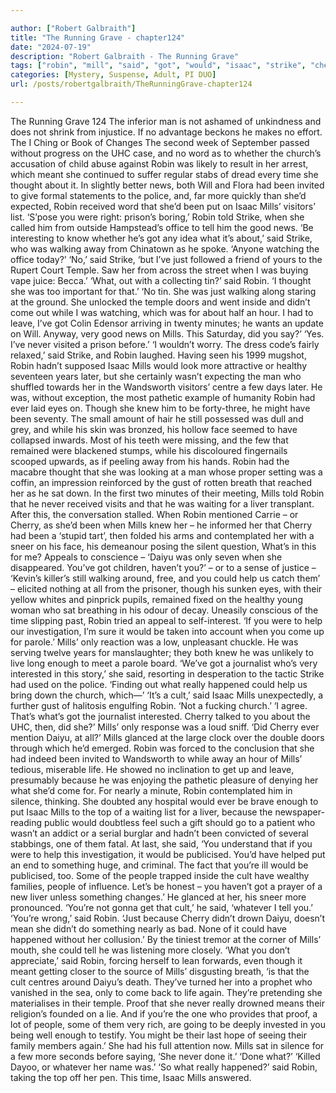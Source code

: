 ```yaml
---

author: ["Robert Galbraith"]
title: "The Running Grave - chapter124"
date: "2024-07-19"
description: "Robert Galbraith - The Running Grave"
tags: ["robin", "mill", "said", "got", "would", "isaac", "strike", "cherry", "come", "never", "daiyu", "could", "help", "cult", "man", "without", "time", "thought", "news", "put", "tell", "walking", "away", "temple", "minute"]
categories: [Mystery, Suspense, Adult, PI DUO]
url: /posts/robertgalbraith/TheRunningGrave-chapter124

---
```



The Running Grave
124
The inferior man is not ashamed of unkindness and does not shrink from injustice. If no advantage beckons he makes no effort.
The I Ching or Book of Changes
The second week of September passed without progress on the UHC case, and no word as to whether the church’s accusation of child abuse against Robin was likely to result in her arrest, which meant she continued to suffer regular stabs of dread every time she thought about it. In slightly better news, both Will and Flora had been invited to give formal statements to the police, and, far more quickly than she’d expected, Robin received word that she’d been put on Isaac Mills’ visitors’ list.
‘S’pose you were right: prison’s boring,’ Robin told Strike, when she called him from outside Hampstead’s office to tell him the good news.
‘Be interesting to know whether he’s got any idea what it’s about,’ said Strike, who was walking away from Chinatown as he spoke.
‘Anyone watching the office today?’
‘No,’ said Strike, ‘but I’ve just followed a friend of yours to the Rupert Court Temple. Saw her from across the street when I was buying vape juice: Becca.’
‘What, out with a collecting tin?’ said Robin. ‘I thought she was too important for that.’
‘No tin. She was just walking along staring at the ground. She unlocked the temple doors and went inside and didn’t come out while I was watching, which was for about half an hour. I had to leave, I’ve got Colin Edensor arriving in twenty minutes; he wants an update on Will. Anyway, very good news on Mills. This Saturday, did you say?’
‘Yes. I’ve never visited a prison before.’
‘I wouldn’t worry. The dress code’s fairly relaxed,’ said Strike, and Robin laughed.
Having seen his 1999 mugshot, Robin hadn’t supposed Isaac Mills would look more attractive or healthy seventeen years later, but she certainly wasn’t expecting the man who shuffled towards her in the Wandsworth visitors’ centre a few days later.
He was, without exception, the most pathetic example of humanity Robin had ever laid eyes on. Though she knew him to be forty-three, he might have been seventy. The small amount of hair he still possessed was dull and grey, and while his skin was bronzed, his hollow face seemed to have collapsed inwards. Most of his teeth were missing, and the few that remained were blackened stumps, while his discoloured fingernails scooped upwards, as if peeling away from his hands. Robin had the macabre thought that she was looking at a man whose proper setting was a coffin, an impression reinforced by the gust of rotten breath that reached her as he sat down.
In the first two minutes of their meeting, Mills told Robin that he never received visits and that he was waiting for a liver transplant. After this, the conversation stalled. When Robin mentioned Carrie – or Cherry, as she’d been when Mills knew her – he informed her that Cherry had been a ‘stupid tart’, then folded his arms and contemplated her with a sneer on his face, his demeanour posing the silent question, What’s in this for me?
Appeals to conscience – ‘Daiyu was only seven when she disappeared. You’ve got children, haven’t you?’ – or to a sense of justice – ‘Kevin’s killer’s still walking around, free, and you could help us catch them’ – elicited nothing at all from the prisoner, though his sunken eyes, with their yellow whites and pinprick pupils, remained fixed on the healthy young woman who sat breathing in his odour of decay.
Uneasily conscious of the time slipping past, Robin tried an appeal to self-interest.
‘If you were to help our investigation, I’m sure it would be taken into account when you come up for parole.’
Mills’ only reaction was a low, unpleasant chuckle. He was serving twelve years for manslaughter; they both knew he was unlikely to live long enough to meet a parole board.
‘We’ve got a journalist who’s very interested in this story,’ she said, resorting in desperation to the tactic Strike had used on the police. ‘Finding out what really happened could help us bring down the church, which—’
‘It’s a cult,’ said Isaac Mills unexpectedly, a further gust of halitosis engulfing Robin. ‘Not a fucking church.’
‘I agree. That’s what’s got the journalist interested. Cherry talked to you about the UHC, then, did she?’
Mills’ only response was a loud sniff.
‘Did Cherry ever mention Daiyu, at all?’
Mills glanced at the large clock over the double doors through which he’d emerged.
Robin was forced to the conclusion that she had indeed been invited to Wandsworth to while away an hour of Mills’ tedious, miserable life. He showed no inclination to get up and leave, presumably because he was enjoying the pathetic pleasure of denying her what she’d come for.
For nearly a minute, Robin contemplated him in silence, thinking. She doubted any hospital would ever be brave enough to put Isaac Mills to the top of a waiting list for a liver, because the newspaper-reading public would doubtless feel such a gift should go to a patient who wasn’t an addict or a serial burglar and hadn’t been convicted of several stabbings, one of them fatal. At last, she said,
‘You understand that if you were to help this investigation, it would be publicised. You’d have helped put an end to something huge, and criminal. The fact that you’re ill would be publicised, too. Some of the people trapped inside the cult have wealthy families, people of influence. Let’s be honest – you haven’t got a prayer of a new liver unless something changes.’
He glanced at her, his sneer more pronounced.
‘You’re not gonna get that cult,’ he said, ‘whatever I tell you.’
‘You’re wrong,’ said Robin. ‘Just because Cherry didn’t drown Daiyu, doesn’t mean she didn’t do something nearly as bad. None of it could have happened without her collusion.’
By the tiniest tremor at the corner of Mills’ mouth, she could tell he was listening more closely.
‘What you don’t appreciate,’ said Robin, forcing herself to lean forwards, even though it meant getting closer to the source of Mills’ disgusting breath, ‘is that the cult centres around Daiyu’s death. They’ve turned her into a prophet who vanished in the sea, only to come back to life again. They’re pretending she materialises in their temple. Proof that she never really drowned means their religion’s founded on a lie. And if you’re the one who provides that proof, a lot of people, some of them very rich, are going to be deeply invested in you being well enough to testify. You might be their last hope of seeing their family members again.’
She had his full attention now. Mills sat in silence for a few more seconds before saying,
‘She never done it.’
‘Done what?’
‘Killed Dayoo, or whatever her name was.’
‘So what really happened?’ said Robin, taking the top off her pen.
This time, Isaac Mills answered.
